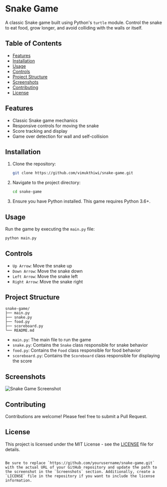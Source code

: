 # Snake Game

A classic Snake game built using Python's `turtle` module. Control the snake to eat food, grow longer, and avoid colliding with the walls or itself.

## Table of Contents

- [Features](#features)
- [Installation](#installation)
- [Usage](#usage)
- [Controls](#controls)
- [Project Structure](#project-structure)
- [Screenshots](#screenshots)
- [Contributing](#contributing)
- [License](#license)

## Features

- Classic Snake game mechanics
- Responsive controls for moving the snake
- Score tracking and display
- Game over detection for wall and self-collision

## Installation

1. Clone the repository:
    ```bash
    git clone https://github.com/vimukthiwi/snake-game.git
    ```
2. Navigate to the project directory:
    ```bash
    cd snake-game
    ```
3. Ensure you have Python installed. This game requires Python 3.6+.

## Usage

Run the game by executing the `main.py` file:
```bash
python main.py
```

## Controls

- `Up Arrow`: Move the snake up
- `Down Arrow`: Move the snake down
- `Left Arrow`: Move the snake left
- `Right Arrow`: Move the snake right

## Project Structure

```
snake-game/
├── main.py
├── snake.py
├── food.py
├── scoreboard.py
└── README.md
```

- `main.py`: The main file to run the game
- `snake.py`: Contains the `Snake` class responsible for snake behavior
- `food.py`: Contains the `Food` class responsible for food behavior
- `scoreboard.py`: Contains the `Scoreboard` class responsible for displaying the score

## Screenshots

![Snake Game Screenshot](path/to/screenshot.png)

## Contributing

Contributions are welcome! Please feel free to submit a Pull Request.

## License

This project is licensed under the MIT License - see the [LICENSE](LICENSE) file for details.
```

Be sure to replace `https://github.com/yourusername/snake-game.git` with the actual URL of your GitHub repository and update the path to the screenshot in the `Screenshots` section. Additionally, create a `LICENSE` file in the repository if you want to include the license information.
